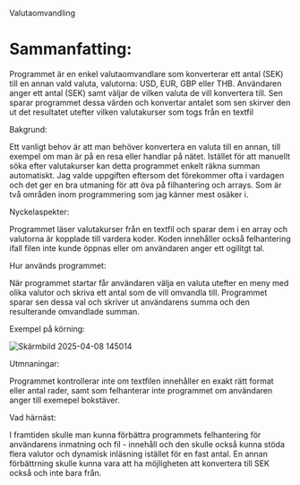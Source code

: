 Valutaomvandling

# Sammanfatting:

Programmet är en enkel valutaomvandlare som konverterar ett antal (SEK) till en annan vald valuta, valutorna: USD, EUR, GBP eller THB. Användaren anger ett antal (SEK) samt väljar de vilken valuta de vill konvertera till. Sen sparar programmet dessa värden och konvertar antalet som sen skirver den ut det resultatet utefter vilken valutakurser som togs från en textfil

Bakgrund:

Ett vanligt behov är att man behöver konvertera en valuta till en annan, till exempel om man är på en resa eller handlar på nätet. Istället för att manuellt söka efter valutakurser kan detta programmet enkelt räkna summan automatiskt. Jag valde uppgiften eftersom det förekommer ofta i vardagen och det ger en bra utmaning för att öva på filhantering och arrays. Som är två områden inom programmering som jag känner mest osäker i.

Nyckelaspekter:

Programmet läser valutakurser från en textfil och sparar dem i en array och valutorna är kopplade till vardera koder. Koden innehåller också felhantering ifall filen inte kunde öppnas eller om användaren anger ett ogilitgt tal.

Hur används programmet:

När programmet startar får användaren välja en valuta utefter en meny med olika valutor och skriva ett antal som de vill omvandla till. Programmet sparar sen dessa val och skriver ut användarens summa och den resulterande omvandlade summan.

Exempel på körning:

![Skärmbild 2025-04-08 145014](https://github.com/user-attachments/assets/9b43d713-9583-475f-9422-17f4def978c7)

Utmnaningar:

Programmet kontrollerar inte om textfilen innehåller en exakt rätt format eller antal rader, samt som felhanterar inte programmet om användaren anger till exemepel bokstäver.

Vad härnäst:

I framtiden skulle man kunna förbättra programmets felhantering för användarens inmatning och fil - innehåll och den skulle också kunna stöda flera valutor och dynamisk inläsning istället för en fast antal. En annan förbättrning skulle kunna vara att ha möjligheten att konvertera till SEK också och inte bara från.


